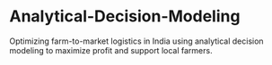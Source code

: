 # Analytical-Decision-Modeling
Optimizing farm-to-market logistics in India using analytical decision modeling to maximize profit and support local farmers.
